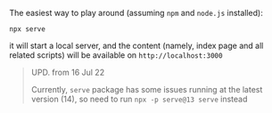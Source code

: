 The easiest way to play around (assuming `npm` and `node.js` installed):
```
npx serve
```

it will start a local server, and the content (namely, index page and all related scripts) will be available on
`http://localhost:3000`

> UPD. from 16 Jul 22
>
> Currently, `serve` package has some issues running at the latest version (14), so need to run
> ```npx -p serve@13 serve``` instead
